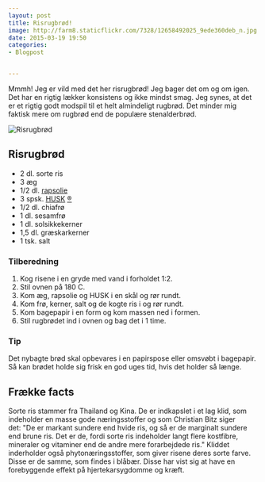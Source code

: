 ```yaml
---
layout: post
title: Risrugbrød!
image: http://farm8.staticflickr.com/7328/12658492025_9ede360deb_n.jpg
date: 2015-03-19 19:50
categories:
- Blogpost


---
```


Mmmh! Jeg er vild med det her risrugbrød! Jeg bager det om og om igen. Det har en rigtig lækker konsistens og ikke mindst smag. Jeg synes, at det er et rigtig godt modspil til et helt almindeligt rugbrød. Det minder mig faktisk mere om rugbrød end de populære stenalderbrød. 






![Risrugbrød](http://farm8.staticflickr.com/7328/12658492025_9ede360deb.jpg)

## Risrugbrød
- 2 dl. sorte ris
- 3 æg
- 1/2 dl. [rapsolie](http://www.roedbakkegaard.dk/)
- 3 spsk. [HUSK](http://www.husk.dk/) [®](http://www.husk.dk/)
- 1/2 dl. chiafrø
- 1 dl. sesamfrø
- 1 dl. solsikkekerner
- 1,5 dl. græskarkerner
- 1 tsk. salt

### Tilberedning
1. Kog risene i en gryde med vand i forholdet 1:2.
2. Stil ovnen på 180 C.
3. Kom æg, rapsolie og HUSK i en skål og rør rundt.
4. Kom frø, kerner, salt og de kogte ris i og rør rundt.
5. Kom bagepapir i en form og kom massen ned i formen.
6. Stil rugbrødet ind i ovnen og bag det i 1 time. 

### Tip
Det nybagte brød skal opbevares i en papirspose eller omsvøbt i bagepapir. Så
kan brødet holde sig frisk en god uges tid, hvis det holder så længe.

## Frække facts
Sorte ris stammer fra Thailand og Kina. De er indkapslet i et lag klid, som
indeholder en masse gode næringsstoffer og som Christian Bitz siger det: "De er
markant sundere end hvide ris, og så er de marginalt sundere end brune ris. Det
er de, fordi sorte ris indeholder langt flere kostfibre, mineraler og vitaminer
end de andre mere forarbejdede ris." Kliddet inderholder også
phytonæringsstoffer, som giver risene deres sorte farve. Disse er de samme, som
findes i blåbær. Disse har vist sig at have en forebyggende effekt på
hjertekarsygdomme og kræft.














